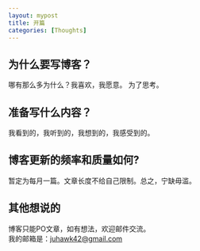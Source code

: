 ```yaml
---
layout: mypost
title: 开篇
categories: [Thoughts]
---
```


## 为什么要写博客？

哪有那么多为什么？我喜欢，我愿意。
为了思考。

## 准备写什么内容？

我看到的，我听到的，我想到的，我感受到的。

## 博客更新的频率和质量如何?

暂定为每月一篇。文章长度不给自己限制。总之，宁缺毋滥。

## 其他想说的

博客只能PO文章，如有想法，欢迎邮件交流。  
我的邮箱是：juhawk42@gmail.com

